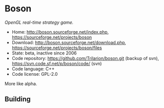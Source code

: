 # Boson

_OpenGL real-time strategy game._

- Home: http://boson.sourceforge.net/index.php, https://sourceforge.net/projects/boson
- Download: http://boson.sourceforge.net/download.php, https://sourceforge.net/projects/boson/files
- State: beta, inactive since 2006
- Code repository: https://github.com/Trilarion/boson.git (backup of svn), https://svn.code.sf.net/p/boson/code/ (svn)
- Code language: C++
- Code license: GPL-2.0

More like alpha.

## Building

